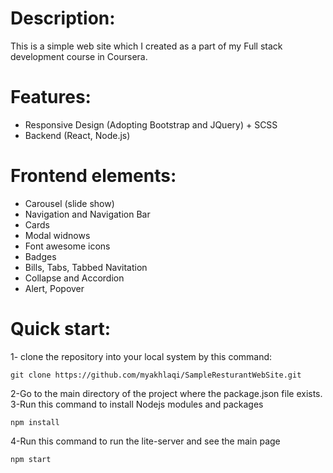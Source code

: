 # Description:
This is a simple web site which I created as a part of my Full stack development course in Coursera.

# Features:
* Responsive Design (Adopting Bootstrap and JQuery) + SCSS
* Backend (React, Node.js)

# Frontend elements:
* Carousel (slide show)
* Navigation and Navigation Bar
* Cards
* Modal widnows 
* Font awesome icons
* Badges
* Bills, Tabs, Tabbed Navitation
* Collapse and Accordion
* Alert, Popover

# Quick start:
1- clone the repository into your local system by this command:
```
git clone https://github.com/myakhlaqi/SampleResturantWebSite.git
```
2-Go to the main directory of the project where the package.json file exists.
3-Run this command to install Nodejs modules and packages
```
npm install
```
4-Run this command to run the lite-server and see the main page
```
npm start
```

